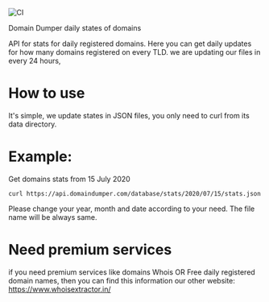 ![CI](https://github.com/rundocs/jekyll-rtd-theme/workflows/CI/badge.svg?branch=develop)

Domain Dumper daily states of domains

API for stats for daily registered domains. Here you can get daily updates for how many domains registered on every TLD. we are updating our files in every 24 hours,

# How to use
It's simple, we update states in JSON files, you only need to curl from its data directory.

# Example:

Get domains stats from 15 July 2020

`curl https://api.domaindumper.com/database/stats/2020/07/15/stats.json`

Please change your year, month and date according to your need. The file name will be always same.

# Need premium services

if you need premium services like domains Whois OR Free daily registered domain names, then you can find this information our other website: https://www.whoisextractor.in/